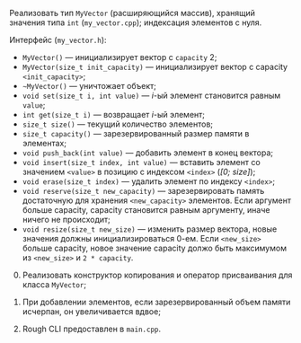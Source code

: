 Реализовать тип `MyVector` (расширяющийся массив), хранящий значения типа `int` (`my_vector.cpp`); индексация элементов с нуля.

   Интерфейс (`my_vector.h`):
   * `MyVector()` — инициализирует вектор с `capacity` 2;
   * `MyVector(size_t init_capacity)` — инициализирует вектор с capacity `<init_capacity>`;
   * `~MyVector()` — уничтожает объект;
   * `void set(size_t i, int value)` — *i*-ый элемент становится равным `value`;
   * `int get(size_t i)` — возвращает *i*-ый элемент;
   * `size_t size()` — текущий количество элементов;
   * `size_t capacity()` — зарезервированный размер памяти в элементах;
   * `void push_back(int value)` — добавить элемент в конец вектора;
   * `void insert(size_t index, int value)` — вставить элемент со значением `<value>` в позицию с индексом `<index>` (*[0; size]*);
   * `void erase(size_t index)` — удалить элемент по индексу `<index>`;
   * `void reserve(size_t new_capacity)` — зарезервировать память достаточную для хранения `<new_capacity>` элементов. Eсли аргумент больше capacity, capacity становится равным аргументу, иначе ничего не происходит;
   * `void resize(size_t new_size)` — изменить размер вектора, новыe значения должны инициализироваться 0-ем. Eсли `<new_size>` больше capacity, новое значение capacity должо быть максимумом из `<new_size>` и `2 * capacity`.

0. Реализовать конструктор копирования и оператор присваивания для класса `MyVector`;

0. При добавлении элементов, если зарезервированный объем памяти исчерпан, он увеличивается вдвое;

0. Rough CLI предоставлен в `main.cpp`.